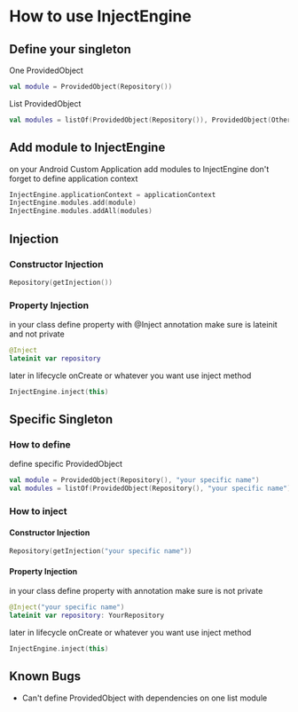 # How to use InjectEngine
## Define your singleton
One ProvidedObject
```kotlin
val module = ProvidedObject(Repository())
```
List ProvidedObject
```kotlin
val modules = listOf(ProvidedObject(Repository()), ProvidedObject(OtherRepository()))
```

## Add module to InjectEngine
on your Android Custom Application add modules to InjectEngine don't forget to define application context
```kotlin
InjectEngine.applicationContext = applicationContext
InjectEngine.modules.add(module)
InjectEngine.modules.addAll(modules)
```

## Injection
### Constructor Injection
```kotlin
Repository(getInjection())
```
### Property Injection
in your class define property with @Inject annotation make sure is lateinit and not private
```kotlin
@Inject
lateinit var repository
```
later in lifecycle onCreate or whatever you want use inject method
```kotlin
InjectEngine.inject(this)
```

## Specific Singleton
### How to define
define specific ProvidedObject
```kotlin
val module = ProvidedObject(Repository(), "your specific name")
val modules = listOf(ProvidedObject(Repository(), "your specific name"), ProvidedObject(OtherRepository(), "your specific name"))
```

### How to inject
#### Constructor Injection
```kotlin
Repository(getInjection("your specific name"))
```
#### Property Injection
in your class define property with annotation make sure is not private
```kotlin
@Inject("your specific name")
lateinit var repository: YourRepository
```
later in lifecycle onCreate or whatever you want use inject method
```kotlin
InjectEngine.inject(this)
```

## Known Bugs
- Can't define ProvidedObject with dependencies on one list module